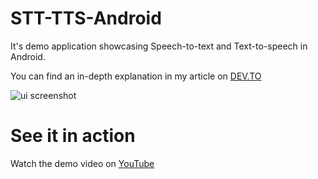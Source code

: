# STT-TTS-Android
It's demo application showcasing Speech-to-text and Text-to-speech in Android. 

You can find an in-depth explanation in my article on [DEV.TO](https://dev.to/rtficial/speech-to-text-and-text-to-speech-on-android-432p)

![ui screenshot](https://i.postimg.cc/8kRtY3Jf/Screenshot-1590828973.png)

# See it in action
Watch the demo video on [YouTube](https://youtu.be/AGuFeAa_ty4)
